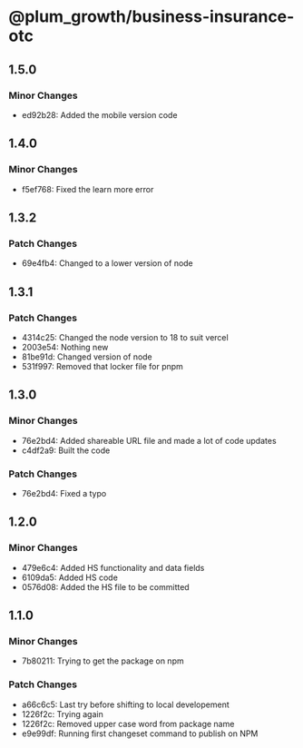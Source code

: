 # @plum_growth/business-insurance-otc

## 1.5.0

### Minor Changes

- ed92b28: Added the mobile version code

## 1.4.0

### Minor Changes

- f5ef768: Fixed the learn more error

## 1.3.2

### Patch Changes

- 69e4fb4: Changed to a lower version of node

## 1.3.1

### Patch Changes

- 4314c25: Changed the node version to 18 to suit vercel
- 2003e54: Nothing new
- 81be91d: Changed version of node
- 531f997: Removed that locker file for pnpm

## 1.3.0

### Minor Changes

- 76e2bd4: Added shareable URL file and made a lot of code updates
- c4df2a9: Built the code

### Patch Changes

- 76e2bd4: Fixed a typo

## 1.2.0

### Minor Changes

- 479e6c4: Added HS functionality and data fields
- 6109da5: Added HS code
- 0576d08: Added the HS file to be committed

## 1.1.0

### Minor Changes

- 7b80211: Trying to get the package on npm

### Patch Changes

- a66c6c5: Last try before shifting to local developement
- 1226f2c: Trying again
- 1226f2c: Removed upper case word from package name
- e9e99df: Running first changeset command to publish on NPM

